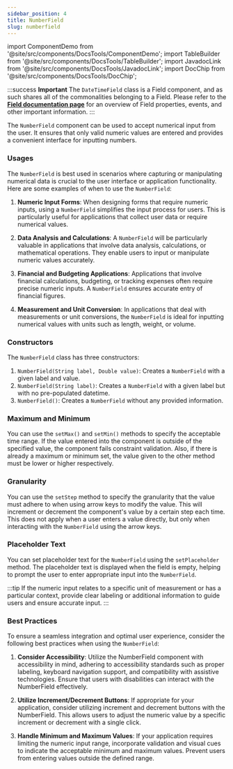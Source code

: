 ```yaml
---
sidebar_position: 4
title: NumberField
slug: numberfield
---
```


import ComponentDemo from '@site/src/components/DocsTools/ComponentDemo';
import TableBuilder from '@site/src/components/DocsTools/TableBuilder';
import JavadocLink from '@site/src/components/DocsTools/JavadocLink';
import DocChip from '@site/src/components/DocsTools/DocChip';

<DocChip tooltipText="This component will render with a shadow DOM, an API built into the browser that facilitates encapsulation." label="Shadow" component="a" href="../../glossary#shadow-dom" target="_blank" clickable={true} iconName="shadow" />

<DocChip tooltipText="The name of the web component that will render in the DOM." label="bbj-editbox" href="https://basishub.github.io/basis-next/#/web-components/bbj-editbox" clickable={false} iconName='code'/>

<JavadocLink type="engine" location="org/dwcj/component/field/NumberField" top='true' />

:::success **Important**
The `DateTimeField` class is a Field component, and as such shares all of the commonalities belonging to a Field. Please refer to the **[Field documentation page](/docs/components/fields)** for an overview of Field properties, events, and other important information.
:::

The `NumberField` component can be used to accept numerical input from the user. It ensures that only valid numeric values are entered and provides a convenient interface for inputting numbers.

<ComponentDemo 
path='https://eu.bbx.kitchen/webapp/controlsamples?class=componentdemos.fielddemos.NumberFieldDemo' 
javaE='https://raw.githubusercontent.com/DwcJava/ControlSamples/main/src/main/java/componentdemos/fielddemos/NumberFieldDemo.java'
javaC=''
cssURL='https://raw.githubusercontent.com/DwcJava/ControlSamples/main/src/main/resources/css/fieldstyles/date_field_styles.css'
/>

### Usages

The `NumberField` is best used in scenarios where capturing or manipulating numerical data is crucial to the user interface or application functionality. Here are some examples of when to use the `NumberField`:

1. **Numeric Input Forms**: When designing forms that require numeric inputs, using a `NumberField` simplifies the input process for users. This is particularly useful for applications that collect user data or require numerical values.

2. **Data Analysis and Calculations**: A `NumberField` will be particularly valuable in applications that involve data analysis, calculations, or mathematical operations. They enable users to input or manipulate numeric values accurately.

3. **Financial and Budgeting Applications**: Applications that involve financial calculations, budgeting, or tracking expenses often require precise numeric inputs. A `NumberField` ensures accurate entry of financial figures.

4. **Measurement and Unit Conversion**: In applications that deal with measurements or unit conversions, the `NumberField` is ideal for inputting numerical values with units such as length, weight, or volume.

### Constructors

The `NumberField` class has three constructors:

1. `NumberField(String label, Double value)`: Creates a `NumberField` with a given label and value.
2. `NumberField(String label)`: Creates a `NumberField` with a given label but with no pre-populated datetime.
3. `NumberField()`: Creates a `NumberField` without any provided information.

### Maximum and Minimum

You can use the `setMax()` and `setMin()` methods to specify the acceptable time range. If the value entered into the component is outside of the specified value, the component fails constraint validation. Also, if there is already a maximum or minimum set, the value given to the other method must be lower or higher respectively.

### Granularity

You can use the `setStep` method to specify the granularity that the value must adhere to when using arrow keys to modify the value. This will increment or decrement the component's value by a certain step each time. This does not apply when a user enters a value directly, but only when interacting with the `NumberField` using the arrow keys.

### Placeholder Text

You can set placeholder text for the `NumberField` using the `setPlaceholder` method. The placeholder text is displayed when the field is empty, helping to prompt the user to enter appropriate input into the `NumberField`.

:::tip
If the numeric input relates to a specific unit of measurement or has a particular context, provide clear labeling or additional information to guide users and ensure accurate input.
:::

### Best Practices

To ensure a seamless integration and optimal user experience, consider the following best practices when using the `NumberField`:

1. **Consider Accessibility**: Utilize the NumberField component with accessibility in mind, adhering to accessibility standards such as proper labeling, keyboard navigation support, and compatibility with assistive technologies. Ensure that users with disabilities can interact with the NumberField effectively.

2. **Utilize Increment/Decrement Buttons**: If appropriate for your application, consider utilizing increment and decrement buttons with the NumberField. This allows users to adjust the numeric value by a specific increment or decrement with a single click.

3. **Handle Minimum and Maximum Values**: If your application requires limiting the numeric input range, incorporate validation and visual cues to indicate the acceptable minimum and maximum values. Prevent users from entering values outside the defined range.